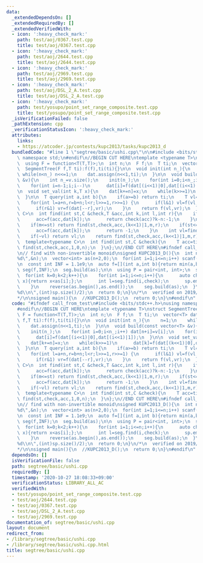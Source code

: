 ```yaml
---
data:
  _extendedDependsOn: []
  _extendedRequiredBy: []
  _extendedVerifiedWith:
  - icon: ':heavy_check_mark:'
    path: test/aoj/0367.test.cpp
    title: test/aoj/0367.test.cpp
  - icon: ':heavy_check_mark:'
    path: test/aoj/2644.test.cpp
    title: test/aoj/2644.test.cpp
  - icon: ':heavy_check_mark:'
    path: test/aoj/2969.test.cpp
    title: test/aoj/2969.test.cpp
  - icon: ':heavy_check_mark:'
    path: test/aoj/DSL_2_A.test.cpp
    title: test/aoj/DSL_2_A.test.cpp
  - icon: ':heavy_check_mark:'
    path: test/yosupo/point_set_range_composite.test.cpp
    title: test/yosupo/point_set_range_composite.test.cpp
  _isVerificationFailed: false
  _pathExtension: cpp
  _verificationStatusIcon: ':heavy_check_mark:'
  attributes:
    links:
    - https://atcoder.jp/contests/kupc2013/tasks/kupc2013_d
  bundledCode: "#line 1 \"segtree/basic/ushi.cpp\"\n\n#include <bits/stdc++.h>\nusing\
    \ namespace std;\n#endif\n//BEGIN CUT HERE\ntemplate <typename T>\nstruct SegmentTree{\n\
    \  using F = function<T(T,T)>;\n  int n;\n  F f;\n  T ti;\n  vector<T> dat;\n\n\
    \  SegmentTree(F f,T ti):f(f),ti(ti){}\n\n  void init(int n_){\n    n=1;\n   \
    \ while(n<n_) n<<=1;\n    dat.assign(n<<1,ti);\n  }\n\n  void build(const vector<T>\
    \ &v){\n    int n_=v.size();\n    init(n_);\n    for(int i=0;i<n_;i++) dat[n+i]=v[i];\n\
    \    for(int i=n-1;i;i--)\n      dat[i]=f(dat[(i<<1)|0],dat[(i<<1)|1]);\n  }\n\
    \n  void set_val(int k,T x){\n    dat[k+=n]=x;\n    while(k>>=1)\n      dat[k]=f(dat[(k<<1)|0],dat[(k<<1)|1]);\n\
    \  }\n\n  T query(int a,int b){\n    if(a>=b) return ti;\n    T vl=ti,vr=ti;\n\
    \    for(int l=a+n,r=b+n;l<r;l>>=1,r>>=1) {\n      if(l&1) vl=f(vl,dat[l++]);\n\
    \      if(r&1) vr=f(dat[--r],vr);\n    }\n    return f(vl,vr);\n  }\n\n  template<typename\
    \ C>\n  int find(int st,C &check,T &acc,int k,int l,int r){\n    if(l+1==r){\n\
    \      acc=f(acc,dat[k]);\n      return check(acc)?k-n:-1;\n    }\n    int m=(l+r)>>1;\n\
    \    if(m<=st) return find(st,check,acc,(k<<1)|1,m,r);\n    if(st<=l and !check(f(acc,dat[k]))){\n\
    \      acc=f(acc,dat[k]);\n      return -1;\n    }\n    int vl=find(st,check,acc,(k<<1)|0,l,m);\n\
    \    if(~vl) return vl;\n    return find(st,check,acc,(k<<1)|1,m,r);\n  }\n\n\
    \  template<typename C>\n  int find(int st,C &check){\n    T acc=ti;\n    return\
    \ find(st,check,acc,1,0,n);\n  }\n};\n//END CUT HERE\n#ifndef call_from_test\n\
    \n// find with non-invertible monoid\nsigned KUPC2013_D(){\n  int n;\n  scanf(\"\
    %d\",&n);\n  vector<int> as(n+2,0);\n  for(int i=1;i<=n;i++) scanf(\"%d\",&as[i]);\n\
    \n  const int INF = 1.1e9;\n  auto f=[](int a,int b){return min(a,b);};\n  SegmentTree<int>\
    \ seg(f,INF);\n  seg.build(as);\n\n  using P = pair<int, int>;\n  set<P> sp;\n\
    \  for(int k=0;k<2;k++){\n    for(int i=1;i<=n;i++){\n      auto check=[&](int\
    \ x){return x<as[i];};\n      int l=seg.find(i,check);\n      sp.emplace(k?n+2-l:l,as[i]);\n\
    \    }\n    reverse(as.begin(),as.end());\n    seg.build(as);\n  }\n\n  printf(\"\
    %d\\n\",(int)sp.size()/2);\n  return 0;\n}\n/*\n  verified on 2019/12/26\n  https://atcoder.jp/contests/kupc2013/tasks/kupc2013_d\n\
    */\n\nsigned main(){\n  //KUPC2013_D();\n  return 0;\n}\n#endif\n"
  code: "#ifndef call_from_test\n#include <bits/stdc++.h>\nusing namespace std;\n\
    #endif\n//BEGIN CUT HERE\ntemplate <typename T>\nstruct SegmentTree{\n  using\
    \ F = function<T(T,T)>;\n  int n;\n  F f;\n  T ti;\n  vector<T> dat;\n\n  SegmentTree(F\
    \ f,T ti):f(f),ti(ti){}\n\n  void init(int n_){\n    n=1;\n    while(n<n_) n<<=1;\n\
    \    dat.assign(n<<1,ti);\n  }\n\n  void build(const vector<T> &v){\n    int n_=v.size();\n\
    \    init(n_);\n    for(int i=0;i<n_;i++) dat[n+i]=v[i];\n    for(int i=n-1;i;i--)\n\
    \      dat[i]=f(dat[(i<<1)|0],dat[(i<<1)|1]);\n  }\n\n  void set_val(int k,T x){\n\
    \    dat[k+=n]=x;\n    while(k>>=1)\n      dat[k]=f(dat[(k<<1)|0],dat[(k<<1)|1]);\n\
    \  }\n\n  T query(int a,int b){\n    if(a>=b) return ti;\n    T vl=ti,vr=ti;\n\
    \    for(int l=a+n,r=b+n;l<r;l>>=1,r>>=1) {\n      if(l&1) vl=f(vl,dat[l++]);\n\
    \      if(r&1) vr=f(dat[--r],vr);\n    }\n    return f(vl,vr);\n  }\n\n  template<typename\
    \ C>\n  int find(int st,C &check,T &acc,int k,int l,int r){\n    if(l+1==r){\n\
    \      acc=f(acc,dat[k]);\n      return check(acc)?k-n:-1;\n    }\n    int m=(l+r)>>1;\n\
    \    if(m<=st) return find(st,check,acc,(k<<1)|1,m,r);\n    if(st<=l and !check(f(acc,dat[k]))){\n\
    \      acc=f(acc,dat[k]);\n      return -1;\n    }\n    int vl=find(st,check,acc,(k<<1)|0,l,m);\n\
    \    if(~vl) return vl;\n    return find(st,check,acc,(k<<1)|1,m,r);\n  }\n\n\
    \  template<typename C>\n  int find(int st,C &check){\n    T acc=ti;\n    return\
    \ find(st,check,acc,1,0,n);\n  }\n};\n//END CUT HERE\n#ifndef call_from_test\n\
    \n// find with non-invertible monoid\nsigned KUPC2013_D(){\n  int n;\n  scanf(\"\
    %d\",&n);\n  vector<int> as(n+2,0);\n  for(int i=1;i<=n;i++) scanf(\"%d\",&as[i]);\n\
    \n  const int INF = 1.1e9;\n  auto f=[](int a,int b){return min(a,b);};\n  SegmentTree<int>\
    \ seg(f,INF);\n  seg.build(as);\n\n  using P = pair<int, int>;\n  set<P> sp;\n\
    \  for(int k=0;k<2;k++){\n    for(int i=1;i<=n;i++){\n      auto check=[&](int\
    \ x){return x<as[i];};\n      int l=seg.find(i,check);\n      sp.emplace(k?n+2-l:l,as[i]);\n\
    \    }\n    reverse(as.begin(),as.end());\n    seg.build(as);\n  }\n\n  printf(\"\
    %d\\n\",(int)sp.size()/2);\n  return 0;\n}\n/*\n  verified on 2019/12/26\n  https://atcoder.jp/contests/kupc2013/tasks/kupc2013_d\n\
    */\n\nsigned main(){\n  //KUPC2013_D();\n  return 0;\n}\n#endif\n"
  dependsOn: []
  isVerificationFile: false
  path: segtree/basic/ushi.cpp
  requiredBy: []
  timestamp: '2020-10-27 18:08:33+09:00'
  verificationStatus: LIBRARY_ALL_AC
  verifiedWith:
  - test/yosupo/point_set_range_composite.test.cpp
  - test/aoj/2644.test.cpp
  - test/aoj/0367.test.cpp
  - test/aoj/DSL_2_A.test.cpp
  - test/aoj/2969.test.cpp
documentation_of: segtree/basic/ushi.cpp
layout: document
redirect_from:
- /library/segtree/basic/ushi.cpp
- /library/segtree/basic/ushi.cpp.html
title: segtree/basic/ushi.cpp
---
```

